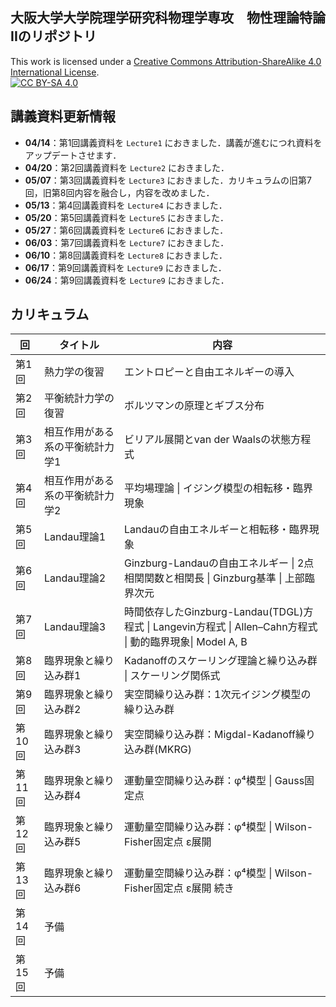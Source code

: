 ## 大阪大学大学院理学研究科物理学専攻　物性理論特論IIのリポジトリ
This work is licensed under a
[Creative Commons Attribution-ShareAlike 4.0 International License][cc-by-sa].<br>
[![CC BY-SA 4.0][cc-by-sa-image]][cc-by-sa]

[cc-by-sa]: http://creativecommons.org/licenses/by-sa/4.0/
[cc-by-sa-image]: https://licensebuttons.net/l/by-sa/4.0/88x31.png
[cc-by-sa-shield]: https://img.shields.io/badge/License-CC%20BY--SA%204.0-lightgrey.svg

## 講義資料更新情報

- **04/14**：第1回講義資料を `Lecture1` におきました．講義が進むにつれ資料をアップデートさせます．  
- **04/20**：第2回講義資料を `Lecture2` におきました．  
- **05/07**：第3回講義資料を `Lecture3` におきました．カリキュラムの旧第7回，旧第8回内容を融合し，内容を改めました．  
- **05/13**：第4回講義資料を `Lecture4` におきました．  
- **05/20**：第5回講義資料を `Lecture5` におきました．  
- **05/27**：第6回講義資料を `Lecture6` におきました．
- **06/03**：第7回講義資料を `Lecture7` におきました．
- **06/10**：第8回講義資料を `Lecture8` におきました．
- **06/17**：第9回講義資料を `Lecture9` におきました．
- **06/24**：第9回講義資料を `Lecture9` におきました．  


## カリキュラム

| 回 | タイトル | 内容 |
|------|-----------|------|
| 第1回  | 熱力学の復習                         | エントロピーと自由エネルギーの導入 |
| 第2回  | 平衡統計力学の復習                   | ボルツマンの原理とギブス分布 |
| 第3回  | 相互作用がある系の平衡統計力学1       | ビリアル展開とvan der Waalsの状態方程式 |
| 第4回  | 相互作用がある系の平衡統計力学2       | 平均場理論 \| イジング模型の相転移・臨界現象 |
| 第5回  | Landau理論1                         | Landauの自由エネルギーと相転移・臨界現象 |
| 第6回  | Landau理論2                         | Ginzburg-Landauの自由エネルギー \| 2点相関関数と相関長 \| Ginzburg基準 \| 上部臨界次元 |
| 第7回  | Landau理論3                         | 時間依存したGinzburg-Landau(TDGL)方程式 \| Langevin方程式 \| Allen–Cahn方程式 \| 動的臨界現象\| Model A, B |
| 第8回  | 臨界現象と繰り込み群1                 | Kadanoffのスケーリング理論と繰り込み群 \| スケーリング関係式 |
| 第9回  | 臨界現象と繰り込み群2                 | 実空間繰り込み群：1次元イジング模型の繰り込み群|
| 第10回 | 臨界現象と繰り込み群3                 | 実空間繰り込み群：Migdal-Kadanoff繰り込み群(MKRG) |
| 第11回 | 臨界現象と繰り込み群4                 | 運動量空間繰り込み群：φ⁴模型 \| Gauss固定点|
| 第12回 | 臨界現象と繰り込み群5                 | 運動量空間繰り込み群：φ⁴模型 \| Wilson-Fisher固定点 ε展開 |
| 第13回 | 臨界現象と繰り込み群6                 | 運動量空間繰り込み群：φ⁴模型 \| Wilson-Fisher固定点 ε展開 続き|
| 第14回 | 予備                                |  |
| 第15回 | 予備                                |  |
